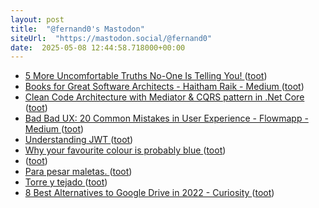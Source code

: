 ```yaml
---
layout: post
title:  "@fernand0's Mastodon"
siteUrl:  "https://mastodon.social/@fernand0"
date:  2025-05-08 12:44:58.718000+00:00
---
```

*  [5 More Uncomfortable Truths No-One Is Telling You!  ](https://medium.com/@Coding_Networks/5-more-uncomfortable-truths-no-one-is-telling-you-88f3cfe06f52) ([toot](https://mastodon.social/@fernand0/114472275064377504))
*  [Books for Great Software Architects - Haitham Raik - Medium ](https://haitham-raik.medium.com/books-for-great-software-architect-34c81fc70e1) ([toot](https://mastodon.social/@fernand0/114472036557558828))
*  [Clean Code Architecture with Mediator & CQRS pattern in .Net Core ](https://medium.com/@binodmahto/clean-code-architecture-with-mediator-cqrs-pattern-in-net-core-7cec4ee51fc) ([toot](https://mastodon.social/@fernand0/114471825069793491))
*  [Bad Bad UX: 20 Common Mistakes in User Experience - Flowmapp - Medium ](https://medium.com/@FlowMapp/bad-bad-ux-20-common-mistakes-in-user-experience-d30301ba686) ([toot](https://mastodon.social/@fernand0/114471460817687391))
*  [Understanding JWT ](https://dev.to/_mohanmurali/understanding-jwt-272) ([toot](https://mastodon.social/@fernand0/114471289857308468))
*  [Why your favourite colour is probably blue ](https://www.bbc.com/future/article/20220601-what-your-favourite-colour-says-about-yo) ([toot](https://mastodon.social/@fernand0/114469588146872891))
*  [ ](https://mastodon.social/users/fernand0/statuses/114468596549997086/activity) ([toot](https://mastodon.social/users/fernand0/statuses/114468596549997086/activity))
*  [Para pesar maletas. ](https://avecesunafoto.wordpress.com/2025/05/06/para-pesar-maletas) ([toot](https://mastodon.social/@fernand0/114467742733212087))
*  [Torre y tejado ](https://www.flickr.com/photos/fernand0/54478448337) ([toot](https://mastodon.social/@fernand0/114467740142714833))
*  [8 Best Alternatives to Google Drive in 2022 - Curiosity ](https://blog.curiosity.ai/8-best-alternatives-to-google-drive-in-2022-9736c060de9) ([toot](https://mastodon.social/@fernand0/114467675352925964))
